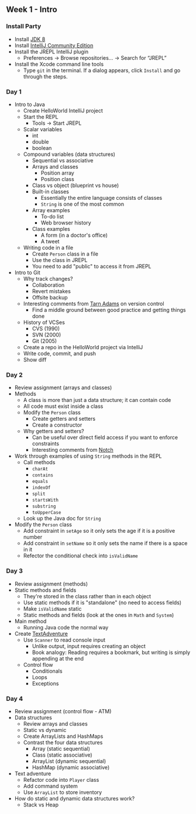 ## Week 1 - Intro

### Install Party

* Install [JDK 8](http://www.oracle.com/technetwork/java/javase/downloads/jdk8-downloads-2133151.html)
* Install [IntelliJ Community Edition](https://www.jetbrains.com/idea/download/)
* Install the JREPL IntelliJ plugin
  * Preferences -> Browse repositories… -> Search for “JREPL”
* Install the Xcode command line tools
  * Type `git` in the terminal. If a dialog appears, click `Install` and go through the steps.

### Day 1

* Intro to Java
  * Create HelloWorld IntelliJ project
  * Start the REPL
    * Tools -> Start JREPL
  * Scalar variables
    * int
    * double
    * boolean
  * Compound variables (data structures)
    * Sequential vs associative
    * Arrays and classes
      * Position array
      * Position class
    * Class vs object (blueprint vs house)
    * Built-in classes
      * Essentially the entire language consists of classes
      * `String` is one of the most common
    * Array examples
      * To-do list
      * Web browser history
    * Class examples
      * A form (in a doctor's office)
      * A tweet
  * Writing code in a file
    * Create `Person` class in a file
    * Use the class in JREPL
    * You need to add "public" to access it from JREPL
* Intro to Git
  * Why track changes?
    * Collaboration
    * Revert mistakes
    * Offsite backup
  * Interesting comments from [Tarn Adams](https://www.reddit.com/r/IAmA/comments/1avszc/im_tarn_adams_of_bay_12_games_cocreator_of_dwarf/c919fo8) on version control
    * Find a middle ground between good practice and getting things done
  * History of VCSes
    * CVS (1990)
    * SVN (2000)
    * Git (2005)
  * Create a repo in the HelloWorld project via IntelliJ
  * Write code, commit, and push
  * Show diff

### Day 2

* Review assignment (arrays and classes)
* Methods
  * A class is more than just a data structure; it can contain code
  * All code must exist inside a class
  * Modify the `Person` class
    * Create getters and setters
    * Create a constructor
  * Why getters and setters?
    * Can be useful over direct field access if you want to enforce constraints
    * Interesting comments from [Notch](http://notch.tumblr.com/post/15782716917/coding-skill-and-the-decline-of-stagnation)
* Work through examples of using `String` methods in the REPL
  * Call methods
    * `charAt`
    * `contains`
    * `equals`
    * `indexOf`
    * `split`
    * `startsWith`
    * `substring`
    * `toUpperCase`
  * Look up the Java doc for `String`
* Modify the `Person` class
  * Add constraint in `setAge` so it only sets the age if it is a positive number
  * Add constraint in `setName` so it only sets the name if there is a space in it
  * Refector the conditional check into `isValidName`

### Day 3

* Review assignment (methods)
* Static methods and fields
  * They're stored in the class rather than in each object
  * Use static methods if it is "standalone" (no need to access fields)
  * Make `isValidName` static
  * Static methods and fields (look at the ones in `Math` and `System`)
* Main method
  * Running Java code the normal way
* Create [TextAdventure](../projects/TextAdventure)
  * Use `Scanner` to read console input
    * Unlike output, input requires creating an object
    * Book analogy: Reading requires a bookmark, but writing is simply appending at the end
  * Control flow
    * Conditionals
    * Loops
    * Exceptions

### Day 4

* Review assignment (control flow - ATM)
* Data structures
  * Review arrays and classes
  * Static vs dynamic
  * Create ArrayLists and HashMaps
  * Contrast the four data structures
    * Array (static sequential)
    * Class (static associative)
    * ArrayList (dynamic sequential)
    * HashMap (dynamic associative)
* Text adventure
  * Refactor code into `Player` class
  * Add command system
  * Use `ArrayList` to store inventory
* How do static and dynamic data structures work?
  * Stack vs Heap
